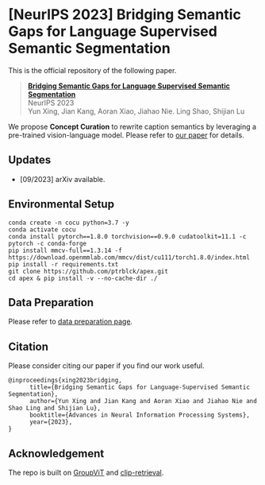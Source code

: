# [NeurIPS 2023] Bridging Semantic Gaps for Language Supervised Semantic Segmentation

This is the official repository of the following paper.
> **[Bridging Semantic Gaps for Language Supervised Semantic Segmentation](https://arxiv.org/abs/2309.13505)**<br>
> NeurIPS 2023<br>
> Yun Xing, Jian Kang, Aoran Xiao, Jiahao Nie. Ling Shao, Shijian Lu<br>

We propose **Concept Curation** to rewrite caption semantics by leveraging a pre-trained vision-language model. Please refer to [our paper](https://arxiv.org/abs/2309.13505) for details.

## Updates

- [09/2023] arXiv available.

## Environmental Setup
```
conda create -n cocu python=3.7 -y
conda activate cocu
conda install pytorch==1.8.0 torchvision==0.9.0 cudatoolkit=11.1 -c pytorch -c conda-forge
pip install mmcv-full==1.3.14 -f https://download.openmmlab.com/mmcv/dist/cu111/torch1.8.0/index.html
pip install -r requirements.txt
git clone https://github.com/ptrblck/apex.git
cd apex & pip install -v --no-cache-dir ./
```

## Data Preparation

Please refer to [data preparation page](https://github.com/xing0047/CoCu/tree/main/data).

## Citation

Please consider citing our paper if you find our work useful.
```
@inproceedings{xing2023bridging,
      title={Bridging Semantic Gaps for Language-Supervised Semantic Segmentation}, 
      author={Yun Xing and Jian Kang and Aoran Xiao and Jiahao Nie and Shao Ling and Shijian Lu},
      booktitle={Advances in Neural Information Processing Systems},
      year={2023},
}
```

## Acknowledgement

The repo is built on [GroupViT](https://github.com/NVlabs/GroupViT) and [clip-retrieval](https://github.com/rom1504/clip-retrieval).
